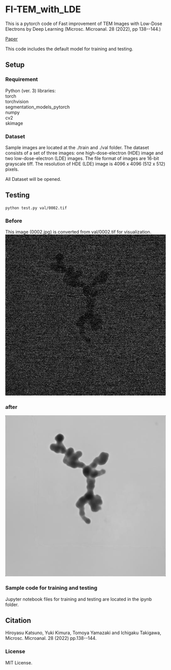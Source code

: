 # FI-TEM_with_LDE

This is a pytorch code of Fast improvement of TEM Images with Low-Dose Electrons by Deep Learning (Microsc. Microanal. 28 (2022), pp 138--144.)

[Paper](https://doi.org/10.1017/S1431927621013799)

This code includes the default model for training and testing.

## Setup

### Requirement
Python (ver. 3) libraries:<br/>
torch <br/>
torchvision<br/>
segmentation_models_pytorch<br/>
numpy<br/>
cv2<br/>
skimage<br/>

### Dataset
Sample images are located at the ./train and ./val folder.
The dataset consists of a set of three images: one high-dose-electron (HDE) image and two low-dose-electron (LDE) images.
The file format of images are 16-bit grayscale tiff.
The resolution of HDE (LDE) image is 4096 x 4096 (512 x 512) pixels.<br/>

All Dataset will be opened.

## Testing

`python test.py val/0002.tif`


### Before
This image (0002.jpg) is converted from val/0002.tif for visualization.
![0002.jpg](0002.jpg)

### after
![test.jpg](test.jpg)

### Sample code for training and testing 
Jupyter notebook files for training and testing are located in the ipynb folder.


## Citation
Hiroyasu Katsuno, Yuki Kimura, Tomoya Yamazaki and Ichigaku Takigawa, Microsc. Microanal. 28 (2022) pp.138--144.

### License
MIT License.


